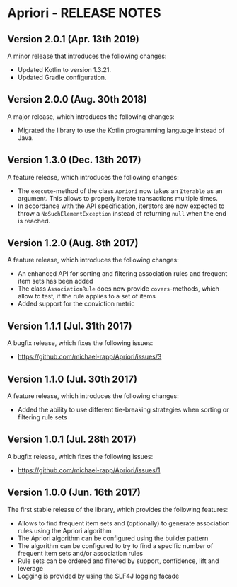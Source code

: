 # Apriori - RELEASE NOTES

## Version 2.0.1 (Apr. 13th 2019)

A minor release that introduces the following changes:

- Updated Kotlin to version 1.3.21.
- Updated Gradle configuration.

## Version 2.0.0 (Aug. 30th 2018)

A major release, which introduces the following changes:

- Migrated the library to use the Kotlin programming language instead of Java.

## Version 1.3.0 (Dec. 13th 2017)

A feature release, which introduces the following changes:

- The `execute`-method of the class `Apriori` now takes an `Iterable` as an argument. This allows to properly iterate transactions multiple times.
- In accordance with the API specification, iterators are now expected to throw a `NoSuchElementException` instead of returning `null` when the end is reached.

## Version 1.2.0 (Aug. 8th 2017)

A feature release, which introduces the following changes:

- An enhanced API for sorting and filtering association rules and frequent item sets has been added
- The class `AssociationRule` does now provide `covers`-methods, which allow to test, if the rule applies to a set of items
- Added support for the conviction metric

## Version 1.1.1 (Jul. 31th 2017)

A bugfix release, which fixes the following issues:

- https://github.com/michael-rapp/Apriori/issues/3

## Version 1.1.0 (Jul. 30th 2017)

A feature release, which introduces the following changes:

- Added the ability to use different tie-breaking strategies when sorting or filtering rule sets

## Version 1.0.1 (Jul. 28th 2017)

A bugfix release, which fixes the following issues:

- https://github.com/michael-rapp/Apriori/issues/1

## Version 1.0.0 (Jun. 16th 2017)

The first stable release of the library, which provides the following features:

- Allows to find frequent item sets and (optionally) to generate association rules using the Apriori algorithm
- The Apriori algorithm can be configured using the builder pattern
- The algorithm can be configured to try to find a specific number of frequent item sets and/or association rules
- Rule sets can be ordered and filtered by support, confidence, lift and leverage
- Logging is provided by using the SLF4J logging facade
